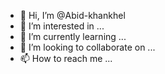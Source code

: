 - 👋 Hi, I’m @Abid-khankhel
- 👀 I’m interested in ...
- 🌱 I’m currently learning ...
- 💞️ I’m looking to collaborate on ...
- 📫 How to reach me ...

<!---
Abid-khankhel/Abid-khankhel is a ✨ special ✨ repository because its `README.md` (this file) appears on your GitHub profile.
You can click the Preview link to take a look at your changes.
--->
